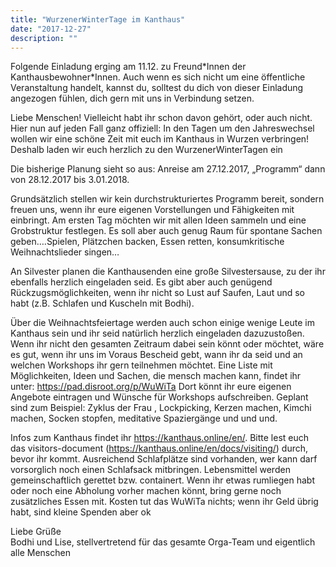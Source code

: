 ```yaml
---
title: "WurzenerWinterTage im Kanthaus"
date: "2017-12-27"
description: ""
---
```

Folgende Einladung erging am 11.12. zu Freund\*Innen der Kanthausbewohner\*Innen. Auch wenn es sich nicht um eine öffentliche Veranstaltung handelt, kannst du, solltest du dich von dieser Einladung angezogen fühlen, dich gern mit uns in Verbindung setzen.

Liebe Menschen! Vielleicht habt ihr schon davon gehört, oder auch nicht. Hier nun auf jeden Fall ganz offiziell: In den Tagen um den Jahreswechsel wollen wir eine schöne Zeit mit euch im Kanthaus in Wurzen verbringen! Deshalb laden wir euch herzlich zu den WurzenerWinterTagen ein

Die bisherige Planung sieht so aus: Anreise am 27.12.2017, „Programm“ dann von 28.12.2017 bis 3.01.2018.

Grundsätzlich stellen wir kein durchstrukturiertes Programm bereit, sondern freuen uns, wenn ihr eure eigenen Vorstellungen und Fähigkeiten mit einbringt. Am ersten Tag möchten wir mit allen Ideen sammeln und eine Grobstruktur festlegen. Es soll aber auch genug Raum für spontane Sachen geben….Spielen, Plätzchen backen, Essen retten, konsumkritische Weihnachtslieder singen…

An Silvester planen die Kanthausenden eine große Silvestersause, zu der ihr ebenfalls herzlich eingeladen seid. Es gibt aber auch genügend Rückzugsmöglichkeiten, wenn ihr nicht so Lust auf Saufen, Laut und so habt (z.B. Schlafen und Kuscheln mit Bodhi).

Über die Weihnachtsfeiertage werden auch schon einige wenige Leute im Kanthaus sein und ihr seid natürlich herzlich eingeladen dazuzustoßen. Wenn ihr nicht den gesamten Zeitraum dabei sein könnt oder möchtet, wäre es gut, wenn ihr uns im Voraus Bescheid gebt, wann ihr da seid und an welchen Workshops ihr gern teilnehmen möchtet. Eine Liste mit Möglichkeiten, Ideen und Sachen, die mensch machen kann, findet ihr unter: https://pad.disroot.org/p/WuWiTa Dort könnt ihr eure eigenen Angebote eintragen und Wünsche für Workshops aufschreiben. Geplant sind zum Beispiel: Zyklus der Frau , Lockpicking, Kerzen machen, Kimchi machen, Socken stopfen, meditative Spaziergänge und und und.

Infos zum Kanthaus findet ihr https://kanthaus.online/en/. Bitte lest euch das visitors-document (https://kanthaus.online/en/docs/visiting/) durch, bevor ihr kommt. Ausreichend Schlafplätze sind vorhanden, wer kann darf vorsorglich noch einen Schlafsack mitbringen. Lebensmittel werden gemeinschaftlich gerettet bzw. containert. Wenn ihr etwas rumliegen habt oder noch eine Abholung vorher machen könnt, bring gerne noch zusätzliches Essen mit. Kosten tut das WuWiTa nichts; wenn ihr Geld übrig habt, sind kleine Spenden aber ok

Liebe Grüße</br> Bodhi und Lise, stellvertretend für das gesamte Orga-Team und eigentlich alle Menschen
